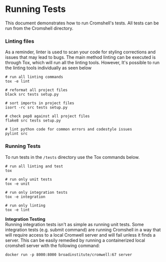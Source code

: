 # Running Tests

This document demonstrates how to run Cromshell's tests. All tests can be run from the 
Cromshell directory. 

### Linting files

As a reminder, linter is used to scan your code for styling corrections and issues that 
may lead to bugs. The main method linting can be executed is through Tox, which will
run all the linting tools. However, It's possible to run the linting tools individually
as seen below

    # run all linting commands
    tox -e lint

    # reformat all project files
    black src tests setup.py

    # sort imports in project files
    isort -rc src tests setup.py

    # check pep8 against all project files
    flake8 src tests setup.py

    # lint python code for common errors and codestyle issues
    pylint src

### Running Tests

To run tests in the `/tests` directory use the Tox commands below.

    # run all linting and test
    tox

    # run only unit tests
    tox -e unit

    # run only integration tests 
    tox -e integration

    # run only linting
    tox -e lint

**Integration Testing**  
Running integration tests isn't as simple as running unit tests. Some integration 
tests (e.g. submit command) are running Cromshell in a way that will require access to
a local Cromwell server and will fail unless it finds a server. This can be easily 
remedied by running a containerized local cromshell server with the following command:

    docker run -p 8000:8000 broadinstitute/cromwell:67 server

